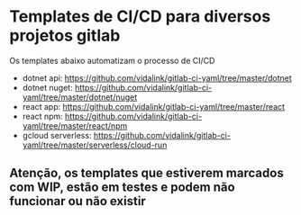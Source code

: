 # Templates de CI/CD para diversos projetos gitlab
Os templates abaixo automatizam o processo de CI/CD
- dotnet api: https://github.com/vidalink/gitlab-ci-yaml/tree/master/dotnet
- dotnet nuget: https://github.com/vidalink/gitlab-ci-yaml/tree/master/dotnet/nuget
- react app: https://github.com/vidalink/gitlab-ci-yaml/tree/master/react
- react npm: https://github.com/vidalink/gitlab-ci-yaml/tree/master/react/npm
- gcloud serverless: https://github.com/vidalink/gitlab-ci-yaml/tree/master/serverless/cloud-run

## Atenção, os templates que estiverem marcados com WIP, estão em testes e podem não funcionar ou não existir
